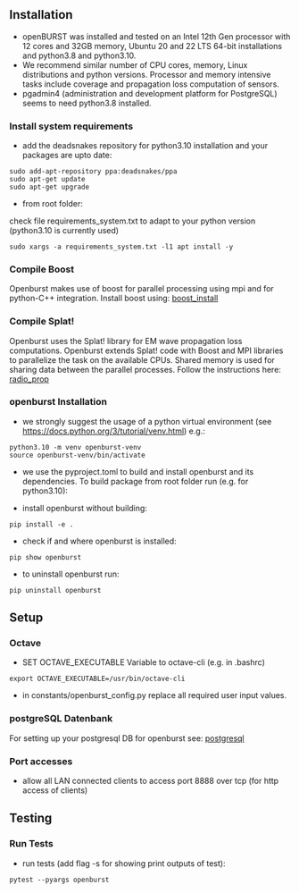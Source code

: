 
#

## Installation

* openBURST was installed and tested on an Intel 12th Gen processor with 12 cores and 32GB memory, Ubuntu 20 and 22 LTS 64-bit installations and python3.8 and python3.10. 
* We recommend similar number of CPU cores, memory, Linux distributions and python versions. Processor and memory intensive tasks include coverage and propagation loss computation of sensors.
* pgadmin4 (administration and development platform for PostgreSQL) seems to need python3.8 installed.

### Install system requirements 

* add the deadsnakes repository for python3.10 installation and your packages are upto date:
```
sudo add-apt-repository ppa:deadsnakes/ppa
sudo apt-get update
sudo apt-get upgrade
```
* from root folder:

check file requirements_system.txt to adapt to your python version (python3.10 is currently used)

```
sudo xargs -a requirements_system.txt -l1 apt install -y
```

### Compile Boost

Openburst makes use of boost for parallel processing using mpi and for python-C++ integration. Install boost using: [boost_install](INSTALL_BOOST.md)

### Compile Splat!

Openburst uses the Splat! library for EM wave propagation loss computations. Openburst extends Splat! code with Boost and MPI libraries to parallelize the task on the available CPUs. Shared memory is used for sharing data between the parallel processes. Follow the instructions here: [radio_prop](SPLAT_BURST_BOOST_README.md)


### openburst Installation

* we strongly suggest the usage of a python virtual environment (see https://docs.python.org/3/tutorial/venv.html)
e.g.:
```
python3.10 -m venv openburst-venv
source openburst-venv/bin/activate
```

* we use the pyproject.toml to build and install openburst and its dependencies. To build package from root folder run (e.g. for python3.10):


* install openburst without building:

```
pip install -e .
```

* check if and where openburst is installed: 

```
pip show openburst
```

* to uninstall openburst run:

```
pip uninstall openburst
```


## Setup 

### Octave

* SET OCTAVE_EXECUTABLE Variable to octave-cli (e.g. in .bashrc)
```
export OCTAVE_EXECUTABLE=/usr/bin/octave-cli
```

* in constants/openburst_config.py replace all required user input values. 


### postgreSQL Datenbank

For setting up your postgresql DB for openburst see:
[postgresql](POSTGRESQL_README.md)

### Port accesses

* allow all LAN connected clients to access port 8888 over tcp (for http access of clients)

## Testing

### Run Tests

* run tests (add flag -s for showing print outputs of test):

```
pytest --pyargs openburst
```
